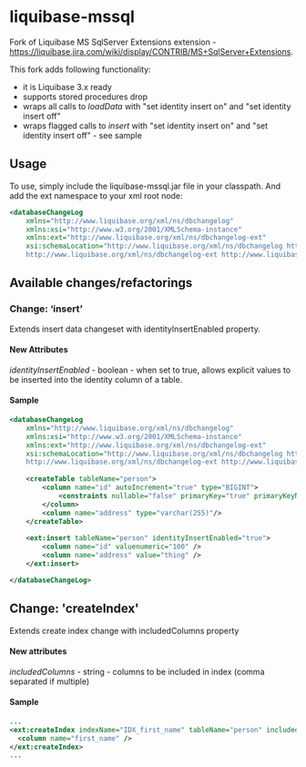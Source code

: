 liquibase-mssql
===============

Fork of Liquibase MS SqlServer Extensions extension - https://liquibase.jira.com/wiki/display/CONTRIB/MS+SqlServer+Extensions.

This fork adds following functionality:
- it is Liquibase 3.x ready
- supports stored procedures drop
- wraps all calls to *loadData* with "set identity insert on" and "set identity insert off"
- wraps flagged calls to *insert* with "set identity insert on" and "set identity insert off" - see sample

Usage
-----

To use, simply include the liquibase-mssql.jar file in your classpath. And add the ext namespace to your xml root node:
```xml
<databaseChangeLog
    xmlns="http://www.liquibase.org/xml/ns/dbchangelog"
    xmlns:xsi="http://www.w3.org/2001/XMLSchema-instance"
    xmlns:ext="http://www.liquibase.org/xml/ns/dbchangelog-ext"
    xsi:schemaLocation="http://www.liquibase.org/xml/ns/dbchangelog http://www.liquibase.org/xml/ns/dbchangelog/dbchangelog-3.0.xsd
    http://www.liquibase.org/xml/ns/dbchangelog-ext http://www.liquibase.org/xml/ns/dbchangelog/dbchangelog-ext.xsd">
```

Available changes/refactorings
-----------------------

### Change: ‘insert’

Extends insert data changeset with identityInsertEnabled property.

#### New Attributes

*identityInsertEnabled* - boolean - when set to true, allows explicit values to be inserted into the identity column of a table.

#### Sample
```xml
<databaseChangeLog
    xmlns="http://www.liquibase.org/xml/ns/dbchangelog"
    xmlns:xsi="http://www.w3.org/2001/XMLSchema-instance"
    xmlns:ext="http://www.liquibase.org/xml/ns/dbchangelog-ext"
    xsi:schemaLocation="http://www.liquibase.org/xml/ns/dbchangelog http://www.liquibase.org/xml/ns/dbchangelog/dbchangelog-3.0.xsd
    http://www.liquibase.org/xml/ns/dbchangelog-ext http://www.liquibase.org/xml/ns/dbchangelog/dbchangelog-ext.xsd">
    
	<createTable tableName="person">
		<column name="id" autoIncrement="true" type="BIGINT">
			<constraints nullable="false" primaryKey="true" primaryKeyName="pk_person_id"/>
		</column>
		<column name="address" type="varchar(255)"/>
	</createTable>
	
	<ext:insert tableName="person" identityInsertEnabled="true">
		<column name="id" valuenumeric="100" />
		<column name="address" value="thing" />
	</ext:insert>

</databaseChangeLog>
```

## Change: 'createIndex'

Extends create index change with includedColumns property

#### New attributes

*includedColumns* - string - columns to be included in index (comma separated if multiple)

#### Sample
```xml
...
<ext:createIndex indexName="IDX_first_name" tableName="person" includedColumns="id, last_name, dob">
  <column name="first_name" />
</ext:createIndex>
...
```